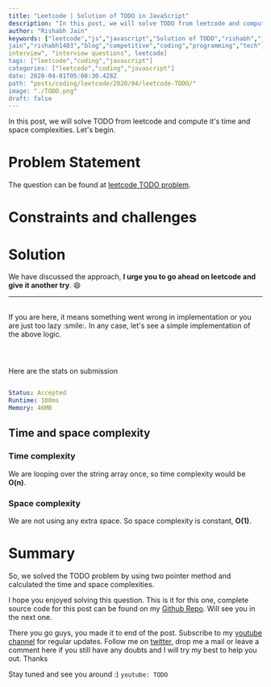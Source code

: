 ```yaml
---
title: "Leetcode | Solution of TODO in JavaScript"
description: "In this post, we will solve TODO from leetcode and compute it's time and space complexities. Let's begin."
author: "Rishabh Jain"
keywords: ["leetcode","js","javascript","Solution of TODO","rishabh","jain","rishabh
jain","rishabh1403","blog","competitive","coding","programming","tech","technology",
interview", "interview questions", leetcode]
tags: ["leetcode","coding","javascript"]
categories: ["leetcode","coding","javascript"]
date: 2020-04-01T05:08:30.428Z
path: "posts/coding/leetcode/2020/04/leetcode-TODO/"
image: "./TODO.png"
draft: false
---
```


In this post, we will solve TODO from leetcode and compute it's time and space complexities. Let's begin.
<!--more-->

# Problem Statement
The question can be found at [leetcode TODO problem](TODO).



# Constraints and challenges




# Solution



We have discussed the approach, **I urge you to go ahead on leetcode and give it another try**. :smile:

<hr />
<br />
If you are here, it means something went wrong in implementation or you are just too lazy :smile:. In any case, let's see a simple implementation of the above logic.

```js




```

 


Here are the stats on submission

```yaml

Status: Accepted
Runtime: 100ms
Memory: 46MB

```

## Time and space complexity

### Time complexity

We are looping over the string array once, so time complexity
would be **O(n)**.

### Space complexity

We are not using any extra space. So space
complexity is constant, **O(1)**.

# Summary

So, we solved the TODO problem by using two pointer method and calculated the time and space complexities.

I hope you enjoyed solving this question. This is it for this one, complete source code for this post can be found on my [Github Repo](https://github.com/rishabh1403/leetcode-javascript-solutions). Will see you in the next one.

There you go guys, you made it to end of the post.  Subscribe to my [youtube channel](https://www.youtube.com/rishabh1403) for regular updates. Follow me on [twitter](https://www.twitter.com/rishabhjain1403), drop me a mail or leave a comment here if you still have any doubts and I will try my best to help you out. Thanks

Stay tuned and see you around :)
`youtube: TODO`